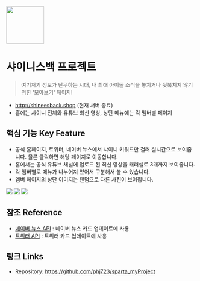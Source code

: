 <img src="https://pbs.twimg.com/media/Egg6mTKUYAACbXn?format=png&name=240x240" height="100"/>

# 샤이니스백 프로젝트
> 여기저기 정보가 난무하는 시대, 내 최애 아이돌 소식을 놓치거나 뒷북치지 않기 위한 '모아보기' 페이지!
- http://shineesback.shop (현재 서버 종료)
- 홈에는 샤이니 전체와 유튜브 최신 영상, 상단 메뉴에는 각 멤버별 페이지

## 핵심 기능  Key Feature
- 공식 홈페이지, 트위터, 네이버 뉴스에서 샤이니 키워드만 걸러 실시간으로 보여줍니다. 물론 클릭하면 해당 페이지로 이동합니다.
- 홈에서는 공식 유튜브 채널에 업로드 된 최신 영상을 캐러셀로 3개까지 보여줍니다.
- 각 멤버별로 메뉴가 나누어져 있어서 구분해서 볼 수 있습니다.
- 멤버 페이지의 상단 이미지는 랜덤으로 다른 사진이 보여집니다.

<img src="https://pbs.twimg.com/media/E1pOYReUUAcBNcm?format=jpg&name=large" style="border:1">
<img src="https://pbs.twimg.com/media/E1pOYRfVUAAW9TN?format=jpg&name=large">
<img src="https://pbs.twimg.com/media/E1pOYRfVEAMg8y2?format=jpg&name=large">

## 참조 Reference
- [네이버 뉴스 API](https://developers.naver.com/docs/search/news) : 네이버 뉴스 카드 업데이트에 사용
- [트위터 API](https://help.twitter.com/ko/rules-and-policies/twitter-api) : 트위터 카드 업데이트에 사용 

## 링크 Links
- Repository: https://github.com/phj723/sparta_myProject
